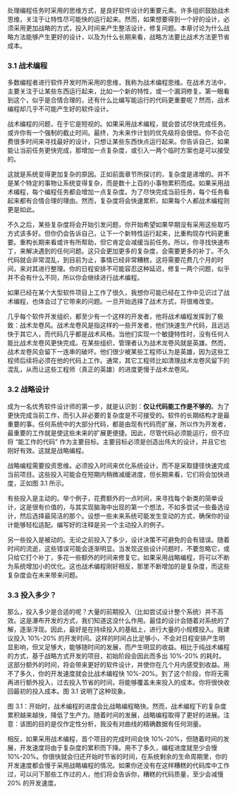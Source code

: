 处理编程任务时采用的思维方式，是良好软件设计的重要元素。许多组织鼓励战术思维，关注于让特性尽可能快的运行起来。然而，如果想要得到一个好的设计，必须采用更加战略的方式，投入时间来产生整洁设计，修复问题。本章讨论为什么战略方法能够产生更好的设计，以及为什么长期来看，战略方法要比战术方法更节省成本。

### 3.1 战术编程

多数编程者进行软件开发时所采用的思维，我称为战术编程思维。在战术方法中，主要关注于让某些东西运行起来，比如一个新的特性，或一个漏洞修复。第一眼看到这个，似乎是合情合理的，还有什么比编写能运行的代码更重要呢？然而，战术编程却几乎不可能产生好的软件设计。

战术编程的问题，在于它是短视的。如果采用战术编程，就会尝试尽快完成任务。或许你有一个强制的截止时间。最终，为未来作计划的优先级将会很低。你不会花费很多时间来寻找最好的设计，只想让某些东西快点运行起来。你告诉自己，如果能让当前任务更快完成，那增加一点复杂度，或引入一两个临时方案也是可以接受的。

这就是系统变得更加复杂的原因。正如前面章节所探讨的，复杂度是递增的。并不是某个特定的事物让系统变得复杂，而是数十上百的小事物累积而成。如果采用战术编程，每个编程任务都会增加一点复杂度。为了尽快完成当前任务，每个任务看起来都有合情合理的理由。然而，复杂度将会快速累积，如果每个人都战术编程则更是如此。

不久之后，某些复杂度将会开始引发问题，你开始希望如果早期没有采用这些取巧方式该多好。但你仍会告诉自己，让下一个新特性运行起来，比重构现存代码更重要。重构长期来看或许有所帮助，但它肯定会减缓当前任务。所以，你寻找快速布丁，来解决遇到的任何问题。这只会更加更多的复杂度，会需要更多的补丁。不久代码就会非常混乱，到目前为止，事情已经非常糟糕，这将需要花费几个月的时间，来对其进行整理。你的日程安排不可能容忍这种延迟，修复一两个问题，似乎并不会有什么不同，所以你会继续进行战术编程。

如果已经在某个大型软件项目上工作了很久，我想你可能已经在工作中见识过了战术编程，也体会过了它带来的问题。一旦开始选择了战术方式，将很难改变。

几乎每个软件开发组织，都至少有一个这样的开发者，他将战术编程发挥到了极致：战术龙卷风。战术龙卷风是指这样的一些开发者，他们快速生产代码，且远远快于其它人，而代码几乎都是战术风格。当他们实现一个敏捷特性时，没有任何人能比战术龙卷风更快完成。在某些组织，管理者认为战术龙卷风就是英雄。然而，战术龙卷风会留下一连串的破坏。他们很少被某些工程师认为是英雄，因为这些工程师后续将必须在他的代码上工作。通常，其它工程师比如清理战术龙卷风留下的混乱，从而让这些工程师（真正的英雄）的进度更慢于战术龙卷风。

### 3.2 战略设计

成为一名优秀软件设计师的第一步，就是认识到：**仅让代码能工作是不够的**。为了更快完成当前工作，而引入非必要的复杂度是不可接受的。软件的长期结构才是最重要的事。任何系统中的大部分代码，都是由现有代码而扩展，所以作为开发者，最重要的工作就是使这些未来的扩展更便捷。因此，尽管代码必须能运行，但不应将 “能工作的代码” 作为主要目标。主要目标必须是创造出伟大的设计，并且它也刚好有效。这就是战略编程。

战略编程需要投资思维。必须投入时间来优化系统设计，而不是采取捷径快速完成当前项目。这些投入可能会在短期内稍微减缓进度，但长期来看，它们将会加快进度，正如图 3.1 所示。

有些投入是主动的。举个例子，花费额外的一点时间，来寻找每个新类的简单设计，这是很有价值的，与其实现脑海中出现的第一个想法，不如多尝试一些备选设计，然后选择最简洁的那个。设想一些未来系统可能发生变动的方式，确保你的设计能够轻松适配。编写好的注释是另一个主动投入的例子。

另一些投入是被动的。无论之前投入了多少，设计决策不可避免的会有错误。随着时间的流逝，这些错误可能会逐渐明显。当发现这些设计问题时，不要忽略它，或只给它打个补丁，多花一些额外的时间来修复它。如果采用战略编程，将可以不断为系统增加小的优化。这也战术编程刚好相反，那里不断增加的是复杂度，而这些复杂度会在未来带来问题。

### 3.3 投入多少？

那么，投入多少是合适的呢？大量的前期投入（比如尝试设计整个系统）并不高效。这是瀑布开发的方式，我们知道这没什么作用。最佳的设计会随着对系统的了解，逐渐浮现。因此，最好是在持续投入的基础上，进行大量的小规模投入。我建议投入 10%-20% 的开发时间。这样的时间占比足够小，不会对日程安排产生明显影响，但又足够大，能够随时间的发展，而产生明显的收益。相比于纯战术编程的方式，基于战略方式开发的项目，初始阶段会因此而多出 10%-20% 的耗时。这部分额外的时间，将会带来更好的软件设计，并使你在几个月内感受到收益。用不了多久，你的开发速度就会比战术编程快 10%-20%。到了这个阶段，你将无需再进行额外投入，过去投入节省的时间，将能够覆盖未来投入的成本。你将很快收回最初的投入成本。图 3.1 说明了这种现象。

图 3.1：开始时，战术编程的进度会比战略编程略快。然而，战术编程下的复杂度累积越来越快，降低了生产力。随着时间的发展，战略编程取得了更好的进展。注意：该图的目的是仅作定性分析，我没有对曲线的精确数据有任何测量。

相反，如果采用战术编程，首个项目的完成时间会快 10%-20%，但随着时间的发展，开发速度将由于复杂度的累积而下降。用不了多久，编程进度就至少会慢 10%-20%。你很快就会归还开始时节省的时间，在系统剩余的生命周期里，你的开发速度都会慢于采用战略编程的情况。如果你还没有在这样糟糕的代码库中工作过，可以问下那些工作过的人，他们将会告诉你，糟糕的代码质量，至少会减慢 20% 的开发速度。